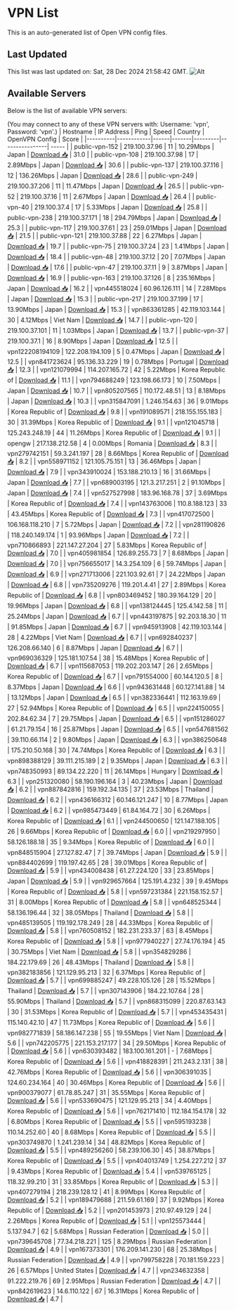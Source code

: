 # VPN List

This is an auto-generated list of Open VPN config files.

## Last Updated

This list was last updated on: Sat, 28 Dec 2024 21:58:42 GMT.
![Alt](https://repobeats.axiom.co/api/embed/186b98318ef1479477931607c1ad7d823f12451f.svg "Repobeats analytics image")

## Available Servers

Below is the list of available VPN servers:

(You may connect to any of these VPN servers with: Username: 'vpn', Password: 'vpn'.)
| Hostname | IP Address | Ping | Speed | Country | OpenVPN Config | Score |
|----------|------------|------|-------|---------|----------------| ----- |
| public-vpn-152 | 219.100.37.96 | 11 | 10.29Mbps | Japan | [Download 📥](./configs/server_0_JP.ovpn) | 31.0 |
| public-vpn-108 | 219.100.37.98 | 17 | 2.89Mbps | Japan | [Download 📥](./configs/server_1_JP.ovpn) | 30.6 |
| public-vpn-137 | 219.100.37.116 | 12 | 136.26Mbps | Japan | [Download 📥](./configs/server_2_JP.ovpn) | 28.6 |
| public-vpn-249 | 219.100.37.206 | 11 | 11.47Mbps | Japan | [Download 📥](./configs/server_3_JP.ovpn) | 26.5 |
| public-vpn-52 | 219.100.37.16 | 11 | 2.67Mbps | Japan | [Download 📥](./configs/server_4_JP.ovpn) | 26.4 |
| public-vpn-40 | 219.100.37.4 | 17 | 5.33Mbps | Japan | [Download 📥](./configs/server_5_JP.ovpn) | 25.8 |
| public-vpn-238 | 219.100.37.171 | 18 | 294.79Mbps | Japan | [Download 📥](./configs/server_6_JP.ovpn) | 25.3 |
| public-vpn-117 | 219.100.37.61 | 23 | 259.01Mbps | Japan | [Download 📥](./configs/server_7_JP.ovpn) | 21.5 |
| public-vpn-121 | 219.100.37.88 | 22 | 6.27Mbps | Japan | [Download 📥](./configs/server_8_JP.ovpn) | 19.7 |
| public-vpn-75 | 219.100.37.24 | 23 | 1.41Mbps | Japan | [Download 📥](./configs/server_9_JP.ovpn) | 18.4 |
| public-vpn-48 | 219.100.37.12 | 20 | 7.07Mbps | Japan | [Download 📥](./configs/server_10_JP.ovpn) | 17.6 |
| public-vpn-47 | 219.100.37.11 | 9 | 3.87Mbps | Japan | [Download 📥](./configs/server_11_JP.ovpn) | 16.9 |
| public-vpn-163 | 219.100.37.126 | 8 | 235.16Mbps | Japan | [Download 📥](./configs/server_12_JP.ovpn) | 16.2 |
| vpn445518024 | 60.96.126.111 | 14 | 7.28Mbps | Japan | [Download 📥](./configs/server_13_JP.ovpn) | 15.3 |
| public-vpn-217 | 219.100.37.199 | 17 | 13.90Mbps | Japan | [Download 📥](./configs/server_14_JP.ovpn) | 15.3 |
| vpn863361285 | 42.119.103.144 | 30 | 4.12Mbps | Viet Nam | [Download 📥](./configs/server_15_VN.ovpn) | 14.7 |
| public-vpn-120 | 219.100.37.101 | 11 | 1.03Mbps | Japan | [Download 📥](./configs/server_16_JP.ovpn) | 13.7 |
| public-vpn-37 | 219.100.37.1 | 16 | 8.90Mbps | Japan | [Download 📥](./configs/server_17_JP.ovpn) | 12.5 |
| vpn122208194109 | 122.208.194.109 | 5 | 0.47Mbps | Japan | [Download 📥](./configs/server_18_JP.ovpn) | 12.5 |
| vpn841723624 | 95.136.33.229 | 19 | 0.78Mbps | Portugal | [Download 📥](./configs/server_19_PT.ovpn) | 12.3 |
| vpn121079994 | 114.207.165.72 | 42 | 5.22Mbps | Korea Republic of | [Download 📥](./configs/server_20_KR.ovpn) | 11.1 |
| vpn794688249 | 123.198.66.173 | 10 | 7.50Mbps | Japan | [Download 📥](./configs/server_21_JP.ovpn) | 10.7 |
| vpn805207565 | 110.172.48.51 | 13 | 8.18Mbps | Japan | [Download 📥](./configs/server_22_JP.ovpn) | 10.3 |
| vpn315847091 | 1.246.154.63 | 36 | 9.01Mbps | Korea Republic of | [Download 📥](./configs/server_23_KR.ovpn) | 9.8 |
| vpn191089571 | 218.155.155.183 | 30 | 31.39Mbps | Korea Republic of | [Download 📥](./configs/server_24_KR.ovpn) | 9.1 |
| vpn121045718 | 125.243.248.19 | 44 | 11.26Mbps | Korea Republic of | [Download 📥](./configs/server_25_KR.ovpn) | 9.1 |
| opengw | 217.138.212.58 | 4 | 0.00Mbps | Romania | [Download 📥](./configs/server_26_RO.ovpn) | 8.3 |
| vpn279742151 | 59.3.241.197 | 28 | 8.66Mbps | Korea Republic of | [Download 📥](./configs/server_27_KR.ovpn) | 8.2 |
| vpn558971152 | 121.105.75.151 | 13 | 36.46Mbps | Japan | [Download 📥](./configs/server_28_JP.ovpn) | 7.9 |
| vpn343910024 | 153.188.210.13 | 16 | 31.66Mbps | Japan | [Download 📥](./configs/server_29_JP.ovpn) | 7.7 |
| vpn689003195 | 121.3.217.251 | 2 | 91.10Mbps | Japan | [Download 📥](./configs/server_30_JP.ovpn) | 7.4 |
| vpn527527998 | 183.96.168.78 | 37 | 3.69Mbps | Korea Republic of | [Download 📥](./configs/server_31_KR.ovpn) | 7.4 |
| vpn143763006 | 110.8.188.123 | 33 | 43.45Mbps | Korea Republic of | [Download 📥](./configs/server_32_KR.ovpn) | 7.3 |
| vpn417072500 | 106.168.118.210 | 7 | 5.72Mbps | Japan | [Download 📥](./configs/server_33_JP.ovpn) | 7.2 |
| vpn281190826 | 118.240.149.174 | 1 | 93.96Mbps | Japan | [Download 📥](./configs/server_34_JP.ovpn) | 7.2 |
| vpn710866893 | 221.147.27.204 | 27 | 5.83Mbps | Korea Republic of | [Download 📥](./configs/server_35_KR.ovpn) | 7.0 |
| vpn405981854 | 126.89.255.73 | 7 | 8.68Mbps | Japan | [Download 📥](./configs/server_36_JP.ovpn) | 7.0 |
| vpn756655017 | 14.3.254.109 | 6 | 59.74Mbps | Japan | [Download 📥](./configs/server_37_JP.ovpn) | 6.9 |
| vpn271713006 | 221.103.92.61 | 7 | 24.22Mbps | Japan | [Download 📥](./configs/server_38_JP.ovpn) | 6.8 |
| vpn735209276 | 119.201.4.41 | 27 | 2.89Mbps | Korea Republic of | [Download 📥](./configs/server_39_KR.ovpn) | 6.8 |
| vpn803469452 | 180.39.164.129 | 20 | 19.96Mbps | Japan | [Download 📥](./configs/server_40_JP.ovpn) | 6.8 |
| vpn138124445 | 125.4.142.58 | 11 | 25.24Mbps | Japan | [Download 📥](./configs/server_41_JP.ovpn) | 6.7 |
| vpn443197875 | 92.203.18.30 | 11 | 91.85Mbps | Japan | [Download 📥](./configs/server_42_JP.ovpn) | 6.7 |
| vpn945913908 | 42.119.103.144 | 28 | 4.22Mbps | Viet Nam | [Download 📥](./configs/server_43_VN.ovpn) | 6.7 |
| vpn692840237 | 126.208.66.140 | 6 | 8.87Mbps | Japan | [Download 📥](./configs/server_44_JP.ovpn) | 6.7 |
| vpn969036329 | 125.181.107.54 | 38 | 15.48Mbps | Korea Republic of | [Download 📥](./configs/server_45_KR.ovpn) | 6.7 |
| vpn115687053 | 119.202.203.147 | 26 | 2.65Mbps | Korea Republic of | [Download 📥](./configs/server_46_KR.ovpn) | 6.7 |
| vpn791554000 | 60.144.120.5 | 8 | 8.37Mbps | Japan | [Download 📥](./configs/server_47_JP.ovpn) | 6.6 |
| vpn943631448 | 60.127.141.88 | 14 | 13.12Mbps | Japan | [Download 📥](./configs/server_48_JP.ovpn) | 6.5 |
| vpn382336441 | 112.163.19.69 | 27 | 52.94Mbps | Korea Republic of | [Download 📥](./configs/server_49_KR.ovpn) | 6.5 |
| vpn224150055 | 202.84.62.34 | 7 | 29.75Mbps | Japan | [Download 📥](./configs/server_50_JP.ovpn) | 6.5 |
| vpn151286027 | 61.21.79.154 | 16 | 25.87Mbps | Japan | [Download 📥](./configs/server_51_JP.ovpn) | 6.5 |
| vpn547681562 | 39.110.66.114 | 2 | 9.80Mbps | Japan | [Download 📥](./configs/server_52_JP.ovpn) | 6.3 |
| vpn386250648 | 175.210.50.168 | 30 | 74.74Mbps | Korea Republic of | [Download 📥](./configs/server_53_KR.ovpn) | 6.3 |
| vpn898388129 | 39.111.215.189 | 2 | 9.35Mbps | Japan | [Download 📥](./configs/server_54_JP.ovpn) | 6.3 |
| vpn748350993 | 89.134.22.220 | 11 | 26.14Mbps | Hungary | [Download 📥](./configs/server_55_HU.ovpn) | 6.3 |
| vpn251320080 | 58.190.196.164 | 3 | 40.23Mbps | Japan | [Download 📥](./configs/server_56_JP.ovpn) | 6.2 |
| vpn887842816 | 159.192.34.135 | 37 | 23.53Mbps | Thailand | [Download 📥](./configs/server_57_TH.ovpn) | 6.2 |
| vpn436166312 | 60.146.121.247 | 10 | 8.77Mbps | Japan | [Download 📥](./configs/server_58_JP.ovpn) | 6.2 |
| vpn985473449 | 61.84.164.72 | 30 | 6.26Mbps | Korea Republic of | [Download 📥](./configs/server_59_KR.ovpn) | 6.1 |
| vpn244500650 | 121.147.188.105 | 26 | 9.66Mbps | Korea Republic of | [Download 📥](./configs/server_60_KR.ovpn) | 6.0 |
| vpn219297950 | 58.126.188.18 | 35 | 9.34Mbps | Korea Republic of | [Download 📥](./configs/server_61_KR.ovpn) | 6.0 |
| vpn848515904 | 27.127.82.47 | 7 | 39.74Mbps | Japan | [Download 📥](./configs/server_62_JP.ovpn) | 5.9 |
| vpn884402699 | 119.197.42.65 | 28 | 39.01Mbps | Korea Republic of | [Download 📥](./configs/server_63_KR.ovpn) | 5.9 |
| vpn434008438 | 61.27.224.120 | 33 | 23.85Mbps | Japan | [Download 📥](./configs/server_64_JP.ovpn) | 5.9 |
| vpn929657664 | 125.191.4.232 | 39 | 9.45Mbps | Korea Republic of | [Download 📥](./configs/server_65_KR.ovpn) | 5.8 |
| vpn597231384 | 221.158.152.57 | 31 | 8.00Mbps | Korea Republic of | [Download 📥](./configs/server_66_KR.ovpn) | 5.8 |
| vpn648525344 | 58.136.196.44 | 32 | 38.05Mbps | Thailand | [Download 📥](./configs/server_67_TH.ovpn) | 5.8 |
| vpn485139505 | 119.192.178.249 | 28 | 44.33Mbps | Korea Republic of | [Download 📥](./configs/server_68_KR.ovpn) | 5.8 |
| vpn760508152 | 182.231.233.37 | 63 | 8.45Mbps | Korea Republic of | [Download 📥](./configs/server_69_KR.ovpn) | 5.8 |
| vpn977940227 | 27.74.176.194 | 45 | 30.75Mbps | Viet Nam | [Download 📥](./configs/server_70_VN.ovpn) | 5.8 |
| vpn354829286 | 184.22.179.69 | 26 | 48.43Mbps | Thailand | [Download 📥](./configs/server_71_TH.ovpn) | 5.8 |
| vpn382183856 | 121.129.95.213 | 32 | 6.37Mbps | Korea Republic of | [Download 📥](./configs/server_72_KR.ovpn) | 5.7 |
| vpn699885247 | 49.228.105.126 | 28 | 15.52Mbps | Thailand | [Download 📥](./configs/server_73_TH.ovpn) | 5.7 |
| vpn307143906 | 184.22.107.64 | 28 | 55.90Mbps | Thailand | [Download 📥](./configs/server_74_TH.ovpn) | 5.7 |
| vpn868315099 | 220.87.63.143 | 30 | 31.53Mbps | Korea Republic of | [Download 📥](./configs/server_75_KR.ovpn) | 5.7 |
| vpn453435431 | 115.140.42.10 | 47 | 11.73Mbps | Korea Republic of | [Download 📥](./configs/server_76_KR.ovpn) | 5.6 |
| vpn982771839 | 58.186.147.238 | 55 | 19.55Mbps | Viet Nam | [Download 📥](./configs/server_77_VN.ovpn) | 5.6 |
| vpn742205775 | 221.153.217.177 | 34 | 29.50Mbps | Korea Republic of | [Download 📥](./configs/server_78_KR.ovpn) | 5.6 |
| vpn630393482 | 183.100.161.201 | - | 7.68Mbps | Korea Republic of | [Download 📥](./configs/server_79_KR.ovpn) | 5.6 |
| vpn418828391 | 211.243.2.131 | 38 | 42.76Mbps | Korea Republic of | [Download 📥](./configs/server_80_KR.ovpn) | 5.6 |
| vpn306391035 | 124.60.234.164 | 40 | 30.46Mbps | Korea Republic of | [Download 📥](./configs/server_81_KR.ovpn) | 5.6 |
| vpn900379077 | 61.78.85.247 | 31 | 35.55Mbps | Korea Republic of | [Download 📥](./configs/server_82_KR.ovpn) | 5.6 |
| vpn533690475 | 121.129.95.213 | 34 | 4.40Mbps | Korea Republic of | [Download 📥](./configs/server_83_KR.ovpn) | 5.6 |
| vpn762171410 | 112.184.154.178 | 32 | 6.80Mbps | Korea Republic of | [Download 📥](./configs/server_84_KR.ovpn) | 5.5 |
| vpn595193238 | 110.14.252.60 | 40 | 8.68Mbps | Korea Republic of | [Download 📥](./configs/server_85_KR.ovpn) | 5.5 |
| vpn303749870 | 1.241.239.14 | 34 | 48.82Mbps | Korea Republic of | [Download 📥](./configs/server_86_KR.ovpn) | 5.5 |
| vpn489256260 | 58.239.106.30 | 45 | 38.87Mbps | Korea Republic of | [Download 📥](./configs/server_87_KR.ovpn) | 5.5 |
| vpn404013749 | 1.254.227.212 | 37 | 9.43Mbps | Korea Republic of | [Download 📥](./configs/server_88_KR.ovpn) | 5.4 |
| vpn539765125 | 118.32.99.210 | 31 | 33.85Mbps | Korea Republic of | [Download 📥](./configs/server_89_KR.ovpn) | 5.3 |
| vpn407279194 | 218.239.128.12 | 41 | 8.99Mbps | Korea Republic of | [Download 📥](./configs/server_90_KR.ovpn) | 5.2 |
| vpn189479688 | 211.59.61.169 | 37 | 9.92Mbps | Korea Republic of | [Download 📥](./configs/server_91_KR.ovpn) | 5.2 |
| vpn201453973 | 210.97.49.129 | 24 | 2.26Mbps | Korea Republic of | [Download 📥](./configs/server_92_KR.ovpn) | 5.1 |
| vpn125573444 | 5.137.94.7 | 62 | 5.68Mbps | Russian Federation | [Download 📥](./configs/server_93_RU.ovpn) | 5.0 |
| vpn739645708 | 77.34.218.221 | 125 | 8.29Mbps | Russian Federation | [Download 📥](./configs/server_94_RU.ovpn) | 4.9 |
| vpn167373301 | 176.209.141.230 | 68 | 25.38Mbps | Russian Federation | [Download 📥](./configs/server_95_RU.ovpn) | 4.9 |
| vpn799758228 | 70.181.159.223 | 26 | 6.57Mbps | United States | [Download 📥](./configs/server_96_US.ovpn) | 4.7 |
| vpn234632358 | 91.222.219.76 | 69 | 2.95Mbps | Russian Federation | [Download 📥](./configs/server_97_RU.ovpn) | 4.7 |
| vpn842619623 | 14.6.110.122 | 67 | 16.31Mbps | Korea Republic of | [Download 📥](./configs/server_98_KR.ovpn) | 4.7 |
